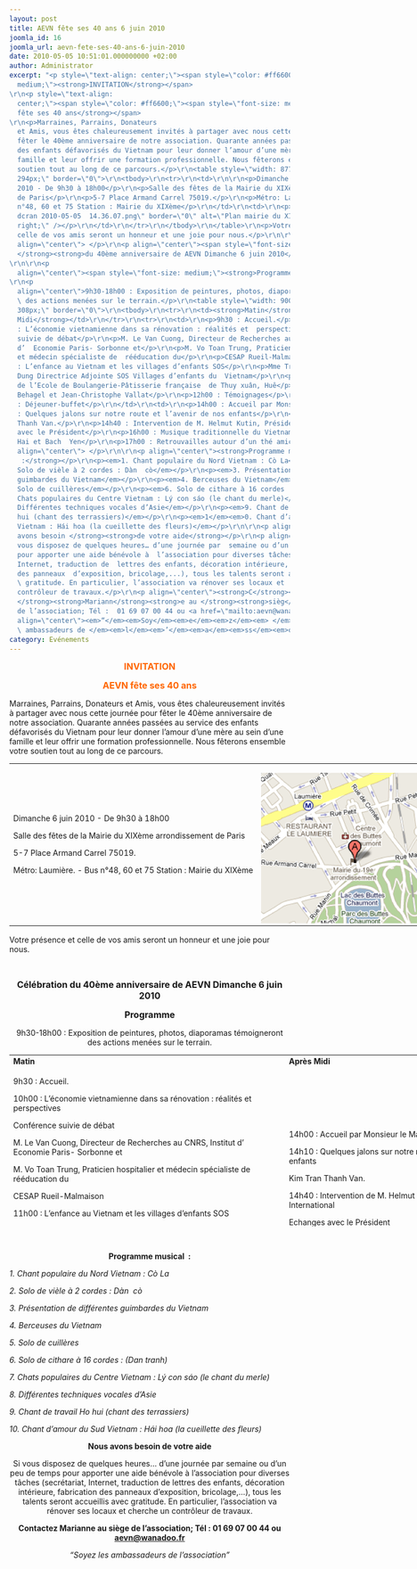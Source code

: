```yaml
---
layout: post
title: AEVN fête ses 40 ans 6 juin 2010
joomla_id: 16
joomla_url: aevn-fete-ses-40-ans-6-juin-2010
date: 2010-05-05 10:51:01.000000000 +02:00
author: Administrator
excerpt: "<p style=\"text-align: center;\"><span style=\"color: #ff6600;\"><span style=\"font-size:
  medium;\"><strong>INVITATION</strong></span>
\r\n<p style=\"text-align:
  center;\"><span style=\"color: #ff6600;\"><span style=\"font-size: medium;\"><strong>AEVN
  fête ses 40 ans</strong></span>
\r\n<p>Marraines, Parrains, Donateurs
  et Amis, vous êtes chaleureusement invités à partager avec nous cette journée pour
  fêter le 40ème anniversaire de notre association. Quarante années passées au service
  des enfants défavorisés du Vietnam pour leur donner l’amour d’une mère au sein d’une
  famille et leur offrir une formation professionnelle. Nous fêterons ensemble votre
  soutien tout au long de ce parcours.</p>\r\n<table style=\"width: 877px; height:
  294px;\" border=\"0\">\r\n<tbody>\r\n<tr>\r\n<td>\r\n\r\n<p>Dimanche 6 juin
  2010 - De 9h30 à 18h00</p>\r\n<p>Salle des fêtes de la Mairie du XIXème arrondissement
  de Paris</p>\r\n<p>5-7 Place Armand Carrel 75019.</p>\r\n<p>Métro: Laumière. - Bus
  n°48, 60 et 75 Station : Mairie du XIXème</p>\r\n</td>\r\n<td>\r\n<p><img src=\"images/stories/capture
  dcran 2010-05-05  14.36.07.png\" border=\"0\" alt=\"Plan mairie du XIX\" style=\"float:
  right;\" /></p>\r\n</td>\r\n</tr>\r\n</tbody>\r\n</table>\r\n<p>Votre présence et
  celle de vos amis seront un honneur et une joie pour nous.</p>\r\n\r\n<p
  align=\"center\"> </p>\r\n<p align=\"center\"><span style=\"font-size: medium;\"><strong>Célébration
  </strong><strong>du 40ème anniversaire de AEVN Dimanche 6 juin 2010</strong>
\r\n\r\n<p
  align=\"center\"><span style=\"font-size: medium;\"><strong>Programme</strong>
\r\n<p
  align=\"center\">9h30-18h00 : Exposition de peintures, photos, diaporamas témoigneront
  \ des actions menées sur le terrain.</p>\r\n<table style=\"width: 900px; height:
  308px;\" border=\"0\">\r\n<tbody>\r\n<tr>\r\n<td><strong>Matin</strong></td>\r\n<td><strong>Après
  Midi</strong></td>\r\n</tr>\r\n<tr>\r\n<td>\r\n<p>9h30 : Accueil.</p>\r\n<p>10h00
  : L’économie vietnamienne dans sa rénovation : réalités et  perspectives</p>\r\n<p>Conférence
  suivie de débat</p>\r\n<p>M. Le Van Cuong, Directeur de Recherches au CNRS, Institut
  d’  Economie Paris- Sorbonne et</p>\r\n<p>M. Vo Toan Trung, Praticien hospitalier
  et médecin spécialiste de  rééducation du</p>\r\n<p>CESAP Rueil-Malmaison</p>\r\n<p>11h00
  : L’enfance au Vietnam et les villages d’enfants SOS</p>\r\n<p>Mme Tran Thi Kim
  Dung Directrice Adjointe SOS Villages d’enfants du  Vietnam</p>\r\n<p>11h40 : Présentation
  de l’Ecole de Boulangerie-Pâtisserie française  de Thuy xuân, Huê</p>\r\n<p>Thomas
  Behagel et Jean-Christophe Vallat</p>\r\n<p>12h00 : Témoignages</p>\r\n<p>12h30-14h00
  : Déjeuner-buffet</p>\r\n</td>\r\n<td>\r\n<p>14h00 : Accueil par Monsieur le Maire</p>\r\n<p>14h10
  : Quelques jalons sur notre route et l’avenir de nos enfants</p>\r\n<p>Kim Tran
  Thanh Van.</p>\r\n<p>14h40 : Intervention de M. Helmut Kutin, Président de SOS  International</p>\r\n<p>Echanges
  avec le Président</p>\r\n<p>16h00 : Musique traditionnelle du Vietnam par Tran Quang
  Hai et Bach  Yen</p>\r\n<p>17h00 : Retrouvailles autour d’un thé amical.</p>\r\n</td>\r\n</tr>\r\n</tbody>\r\n</table>\r\n<p
  align=\"center\"> </p>\r\n\r\n<p align=\"center\"><strong>Programme musical
   :</strong></p>\r\n<p><em>1. Chant populaire du Nord Vietnam : Cò La</em></p>\r\n<p><em>2.
  Solo de vièle à 2 cordes : Dàn  cò</em></p>\r\n<p><em>3. Présentation de différentes
  guimbardes du Vietnam</em></p>\r\n<p><em>4. Berceuses du Vietnam</em></p>\r\n<p><em>5.
  Solo de cuillères</em></p>\r\n<p><em>6. Solo de cithare à 16 cordes : (Dan tranh)</em></p>\r\n<p><em>7.
  Chats populaires du Centre Vietnam : Lý con sáo (le chant du merle)</em></p>\r\n<p><em>8.
  Différentes techniques vocales d’Asie</em></p>\r\n<p><em>9. Chant de travail Ho
  hui (chant des terrassiers)</em></p>\r\n<p><em>1</em><em>0. Chant d’amour du Sud
  Vietnam : Hái hoa (la cueillette des fleurs)</em></p>\r\n\r\n<p align=\"center\"><strong>Nous
  avons besoin </strong><strong>de votre aide</strong></p>\r\n<p align=\"center\">Si
  vous disposez de quelques heures… d’une journée par  semaine ou d’un peu de temps
  pour apporter une aide bénévole à  l’association pour diverses tâches (secrétariat,
  Internet, traduction de  lettres des enfants, décoration intérieure, fabrication
  des panneaux  d’exposition, bricolage,...), tous les talents seront accueillis avec
  \ gratitude. En particulier, l’association va rénover ses locaux et  cherche un
  contrôleur de travaux.</p>\r\n<p align=\"center\"><strong>C</strong><strong>on</strong><strong>t</strong><strong>a</strong><strong>c</strong><strong>t</strong><strong>e</strong><strong>z</strong><strong>
  </strong><strong>Mariann</strong><strong>e au </strong><strong>sièg</strong><strong>e
  de l’association; Tél :  01 69 07 00 44 ou <a href=\"mailto:aevn@wanadoo.fr\">aevn@wanadoo.fr</a></strong></p>\r\n<p
  align=\"center\"><em>“</em><em>Soy</em><em>e</em><em>z</em><em> </em><em>le</em><em>s
  \ ambassadeurs de </em><em>l</em><em>’</em><em>a</em><em>ss</em><em>oc</em><em>i</em><em>a</em><em>t</em><em>i</em><em>o</em><em>n</em><em>”</em></p>"
category: Evénements
---
```

<p style="text-align: center;"><span style="color: #ff6600;"><span style="font-size: medium;"><strong>INVITATION</strong></span>

<p style="text-align: center;"><span style="color: #ff6600;"><span style="font-size: medium;"><strong>AEVN fête ses 40 ans</strong></span>

<p>Marraines, Parrains, Donateurs et Amis, vous êtes chaleureusement invités à partager avec nous cette journée pour fêter le 40ème anniversaire de notre association. Quarante années passées au service des enfants défavorisés du Vietnam pour leur donner l’amour d’une mère au sein d’une famille et leur offrir une formation professionnelle. Nous fêterons ensemble votre soutien tout au long de ce parcours.</p>
<table style="width: 877px; height: 294px;" border="0">
<tbody>
<tr>
<td>

<p>Dimanche 6 juin 2010 - De 9h30 à 18h00</p>
<p>Salle des fêtes de la Mairie du XIXème arrondissement de Paris</p>
<p>5-7 Place Armand Carrel 75019.</p>
<p>Métro: Laumière. - Bus n°48, 60 et 75 Station : Mairie du XIXème</p>
</td>
<td>
<p><img src="/assets/images/stories/capture dcran 2010-05-05  14.36.07.png" border="0" alt="Plan mairie du XIX" style="float: right;" /></p>
</td>
</tr>
</tbody>
</table>
<p>Votre présence et celle de vos amis seront un honneur et une joie pour nous.</p>

<p align="center"> </p>
<p align="center"><span style="font-size: medium;"><strong>Célébration </strong><strong>du 40ème anniversaire de AEVN Dimanche 6 juin 2010</strong>


<p align="center"><span style="font-size: medium;"><strong>Programme</strong>

<p align="center">9h30-18h00 : Exposition de peintures, photos, diaporamas témoigneront  des actions menées sur le terrain.</p>
<table style="width: 900px; height: 308px;" border="0">
<tbody>
<tr>
<td><strong>Matin</strong></td>
<td><strong>Après Midi</strong></td>
</tr>
<tr>
<td>
<p>9h30 : Accueil.</p>
<p>10h00 : L’économie vietnamienne dans sa rénovation : réalités et  perspectives</p>
<p>Conférence suivie de débat</p>
<p>M. Le Van Cuong, Directeur de Recherches au CNRS, Institut d’  Economie Paris- Sorbonne et</p>
<p>M. Vo Toan Trung, Praticien hospitalier et médecin spécialiste de  rééducation du</p>
<p>CESAP Rueil-Malmaison</p>
<p>11h00 : L’enfance au Vietnam et les villages d’enfants SOS</p>
<p>Mme Tran Thi Kim Dung Directrice Adjointe SOS Villages d’enfants du  Vietnam</p>
<p>11h40 : Présentation de l’Ecole de Boulangerie-Pâtisserie française  de Thuy xuân, Huê</p>
<p>Thomas Behagel et Jean-Christophe Vallat</p>
<p>12h00 : Témoignages</p>
<p>12h30-14h00 : Déjeuner-buffet</p>
</td>
<td>
<p>14h00 : Accueil par Monsieur le Maire</p>
<p>14h10 : Quelques jalons sur notre route et l’avenir de nos enfants</p>
<p>Kim Tran Thanh Van.</p>
<p>14h40 : Intervention de M. Helmut Kutin, Président de SOS  International</p>
<p>Echanges avec le Président</p>
<p>16h00 : Musique traditionnelle du Vietnam par Tran Quang Hai et Bach  Yen</p>
<p>17h00 : Retrouvailles autour d’un thé amical.</p>
</td>
</tr>
</tbody>
</table>
<p align="center"> </p>

<p align="center"><strong>Programme musical  :</strong></p>
<p><em>1. Chant populaire du Nord Vietnam : Cò La</em></p>
<p><em>2. Solo de vièle à 2 cordes : Dàn  cò</em></p>
<p><em>3. Présentation de différentes guimbardes du Vietnam</em></p>
<p><em>4. Berceuses du Vietnam</em></p>
<p><em>5. Solo de cuillères</em></p>
<p><em>6. Solo de cithare à 16 cordes : (Dan tranh)</em></p>
<p><em>7. Chats populaires du Centre Vietnam : Lý con sáo (le chant du merle)</em></p>
<p><em>8. Différentes techniques vocales d’Asie</em></p>
<p><em>9. Chant de travail Ho hui (chant des terrassiers)</em></p>
<p><em>1</em><em>0. Chant d’amour du Sud Vietnam : Hái hoa (la cueillette des fleurs)</em></p>

<p align="center"><strong>Nous avons besoin </strong><strong>de votre aide</strong></p>
<p align="center">Si vous disposez de quelques heures… d’une journée par  semaine ou d’un peu de temps pour apporter une aide bénévole à  l’association pour diverses tâches (secrétariat, Internet, traduction de  lettres des enfants, décoration intérieure, fabrication des panneaux  d’exposition, bricolage,...), tous les talents seront accueillis avec  gratitude. En particulier, l’association va rénover ses locaux et  cherche un contrôleur de travaux.</p>
<p align="center"><strong>C</strong><strong>on</strong><strong>t</strong><strong>a</strong><strong>c</strong><strong>t</strong><strong>e</strong><strong>z</strong><strong> </strong><strong>Mariann</strong><strong>e au </strong><strong>sièg</strong><strong>e de l’association; Tél :  01 69 07 00 44 ou <a href="mailto:aevn@wanadoo.fr">aevn@wanadoo.fr</a></strong></p>
<p align="center"><em>“</em><em>Soy</em><em>e</em><em>z</em><em> </em><em>le</em><em>s  ambassadeurs de </em><em>l</em><em>’</em><em>a</em><em>ss</em><em>oc</em><em>i</em><em>a</em><em>t</em><em>i</em><em>o</em><em>n</em><em>”</em></p>
